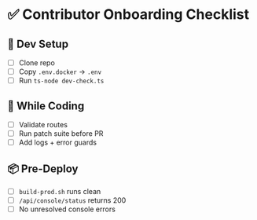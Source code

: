 # ✅ Contributor Onboarding Checklist

## 🔧 Dev Setup
- [ ] Clone repo
- [ ] Copy `.env.docker` → `.env`
- [ ] Run `ts-node dev-check.ts`

## 🚦 While Coding
- [ ] Validate routes
- [ ] Run patch suite before PR
- [ ] Add logs + error guards

## 📦 Pre-Deploy
- [ ] `build-prod.sh` runs clean
- [ ] `/api/console/status` returns 200
- [ ] No unresolved console errors